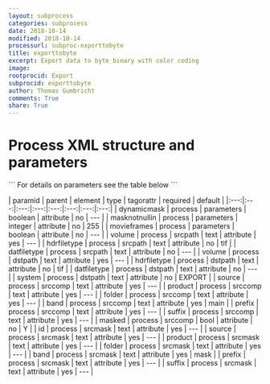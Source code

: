 ```yaml
---
layout: subprocess
categories: subprocess
date: 2018-10-14
modified: 2018-10-14
processurl: subproc-exporttobyte
title: exporttobyte
excerpt: Export data to byte binary with color coding
image: 
rootprocid: Export
subprocid: exporttobyte
author: Thomas Gumbricht
comments: True
share: True
---
```


<h1 class='foot-description'>Process XML structure and parameters</h1>
```
For details on parameters see the table below
<?xml version="1.0" ?>
<process>
  <!--Generated from python-->
  <userproj plotid="yourplotid" projectid="yourprojectid" siteid="yoursiteid" system="systemid" tractid="yourtractid" userid="youruserid"/>
  <period endday="DD" endmonth="MM" endyear="YYYY" seasonendday="DD" seasonendmonth="MM" seasonstartday="DD" seasonstartmonth="MM" startday="DD" startmonth="MM" startyear="YYYY" timestep="timestep"/>
  <parameters dynamicmask="True/False" masknotnullin="xyz" movieframes="True/False"/>
  <srcpath datfiletype="txtstring" hdrfiletype="txtstring" volume="txtstring"/>
  <dstpath datfiletype="txtstring" hdrfiletype="txtstring" system="txtstring" volume="txtstring"/>
  <srccomp band="txtstring" folder="txtstring" masked="True/False" prefix="txtstring" product="txtstring" source="txtstring" suffix="txtstring"/>
  <srcmask band="txtstring" folder="txtstring" id="txtstring" prefix="txtstring" product="txtstring" source="txtstring" suffix="txtstring"/>
</process>
```

| paramid | parent | element | type | tagorattr | required | default |
|:---:|:---:|:---:|:---:|:---:|:---:|:---:|:---:|
| dynamicmask | process | parameters | boolean | attribute | no | --- |
| masknotnullin | process | parameters | integer | attribute | no | 255 |
| movieframes | process | parameters | boolean | attribute | no | --- |
| volume | process | srcpath | text | attribute | yes | --- |
| hdrfiletype | process | srcpath | text | attribute | no | tif |
| datfiletype | process | srcpath | text | attribute | no | --- |
| volume | process | dstpath | text | attribute | yes | --- |
| hdrfiletype | process | dstpath | text | attribute | no | tif |
| datfiletype | process | dstpath | text | attribute | no | --- |
| system | process | dstpath | text | attribute | no | EXPORT |
| source | process | srccomp | text | attribute | yes | --- |
| product | process | srccomp | text | attribute | yes | --- |
| folder | process | srccomp | text | attribute | yes | --- |
| band | process | srccomp | text | attribute | yes | main |
| prefix | process | srccomp | text | attribute | yes | --- |
| suffix | process | srccomp | text | attribute | yes | --- |
| masked | process | srccomp | bool | attribute | no | Y |
| id | process | srcmask | text | attribute | yes | --- |
| source | process | srcmask | text | attribute | yes | --- |
| product | process | srcmask | text | attribute | yes | --- |
| folder | process | srcmask | text | attribute | yes | --- |
| band | process | srcmask | text | attribute | yes | mask |
| prefix | process | srcmask | text | attribute | yes | --- |
| suffix | process | srcmask | text | attribute | yes | --- |
